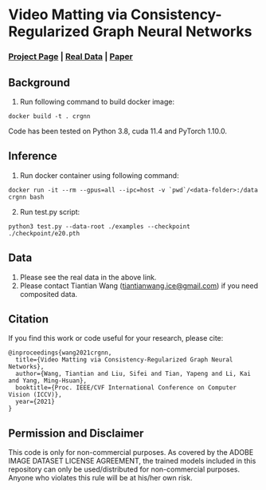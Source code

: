 
# Video Matting via Consistency-Regularized Graph Neural Networks
### [Project Page]() | [Real Data](https://www.dropbox.com/sh/23uvsue5we7e7b5/AAB4GSSWIaKiSouvN3wuWiwWa?dl=0) | [Paper](https://faculty.ucmerced.edu/mhyang/papers/iccv2021_video_matting.pdf)


## Background
1. Run following command to build docker image:

```
docker build -t . crgnn
```

Code has been tested on Python 3.8, cuda 11.4 and PyTorch 1.10.0.

## Inference

1. Run docker container using following command:
```
docker run -it --rm --gpus=all --ipc=host -v `pwd`/<data-folder>:/data crgnn bash
```

2. Run test.py script:
```
python3 test.py --data-root ./examples --checkpoint ./checkpoint/e20.pth
```



## Data
1. Please see the real data in the above link.
2. Please contact Tiantian Wang (tiantianwang.ice@gmail.com) if you need composited data.

## Citation
If you find this work or code useful for your research, please cite:
```
@inproceedings{wang2021crgnn,
  title={Video Matting via Consistency-Regularized Graph Neural Networks},
  author={Wang, Tiantian and Liu, Sifei and Tian, Yapeng and Li, Kai and Yang, Ming-Hsuan},
  booktitle={Proc. IEEE/CVF International Conference on Computer Vision (ICCV)},
  year={2021}
}

```

## Permission and Disclaimer
This code is only for non-commercial purposes. As covered by the ADOBE IMAGE DATASET LICENSE AGREEMENT, the trained models included in this repository can only be used/distributed for non-commercial purposes. Anyone who violates this rule will be at his/her own risk.
